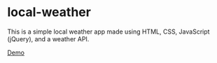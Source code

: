 # local-weather

This is a simple local weather app made using HTML, CSS, JavaScript (jQuery), and a weather API.

[Demo](<https://PlevenIDE.github.io/local-weather/>)
